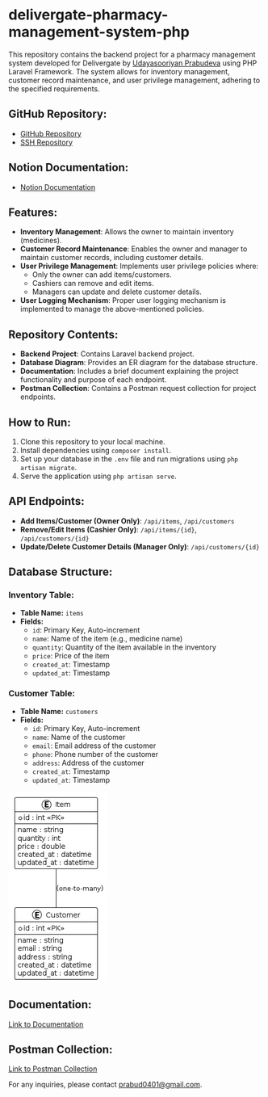 # delivergate-pharmacy-management-system-php

This repository contains the backend project for a pharmacy management system developed for Delivergate by [Udayasooriyan Prabudeva](https://github.com/prabud0401) using PHP Laravel Framework. The system allows for inventory management, customer record maintenance, and user privilege management, adhering to the specified requirements.

## GitHub Repository:
- [GitHub Repository](https://github.com/prabud0401/delivergate-pharmacy-management-system-php.git)
- [SSH Repository](git@github.com:prabud0401/delivergate-pharmacy-management-system-php.git)

## Notion Documentation:
- [Notion Documentation](https://full-wallet-edc.notion.site/d67d9688b898446ba3c0eba85a0c6e1c?v=a22922ed4ae44417a62e56bc93822f91&pvs=4)

## Features:
- **Inventory Management**: Allows the owner to maintain inventory (medicines).
- **Customer Record Maintenance**: Enables the owner and manager to maintain customer records, including customer details.
- **User Privilege Management**: Implements user privilege policies where:
  - Only the owner can add items/customers.
  - Cashiers can remove and edit items.
  - Managers can update and delete customer details.
- **User Logging Mechanism**: Proper user logging mechanism is implemented to manage the above-mentioned policies.

## Repository Contents:
- **Backend Project**: Contains Laravel backend project.
- **Database Diagram**: Provides an ER diagram for the database structure.
- **Documentation**: Includes a brief document explaining the project functionality and purpose of each endpoint.
- **Postman Collection**: Contains a Postman request collection for project endpoints.

## How to Run:
1. Clone this repository to your local machine.
2. Install dependencies using `composer install`.
3. Set up your database in the `.env` file and run migrations using `php artisan migrate`.
4. Serve the application using `php artisan serve`.

## API Endpoints:
- **Add Items/Customer (Owner Only)**: `/api/items`, `/api/customers`
- **Remove/Edit Items (Cashier Only)**: `/api/items/{id}`, `/api/customers/{id}`
- **Update/Delete Customer Details (Manager Only)**: `/api/customers/{id}`

## Database Structure:

### Inventory Table:
- **Table Name:** `items`
- **Fields:**
  - `id`: Primary Key, Auto-increment
  - `name`: Name of the item (e.g., medicine name)
  - `quantity`: Quantity of the item available in the inventory
  - `price`: Price of the item
  - `created_at`: Timestamp
  - `updated_at`: Timestamp

### Customer Table:
- **Table Name:** `customers`
- **Fields:**
  - `id`: Primary Key, Auto-increment
  - `name`: Name of the customer
  - `email`: Email address of the customer
  - `phone`: Phone number of the customer
  - `address`: Address of the customer
  - `created_at`: Timestamp
  - `updated_at`: Timestamp

![Database Diagram](./Documentation/image.png)

## Documentation:
[Link to Documentation](./Documentation/Pharmacy%20Management%20System%20Documentation.pdf)

## Postman Collection:
[Link to Postman Collection](./Documentation/Postman%20Request%20Collection%20Documentation.pdf)

For any inquiries, please contact [prabud0401@gmail.com](mailto:prabud0401@gmail.com).
